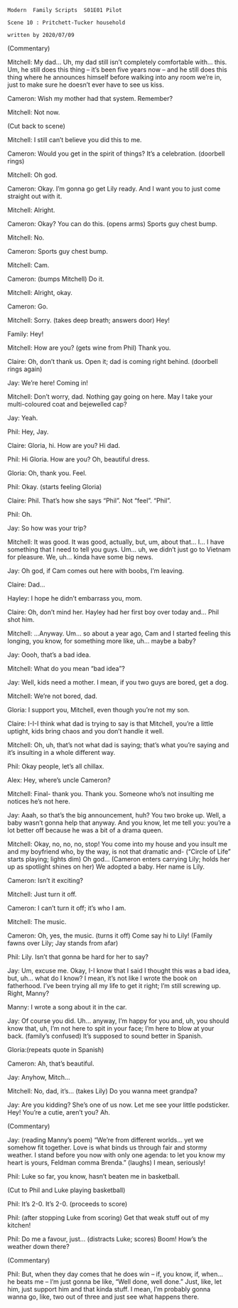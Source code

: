```
Modern  Family Scripts  S01E01 Pilot    

Scene 10 : Pritchett-Tucker household

written by 2020/07/09
```

(Commentary)

Mitchell: My dad… Uh, my dad still isn’t completely comfortable with… this. Um, he still does this thing – it’s been five years now – and he still does this thing where he announces himself before walking into any room we’re in, just to make sure he doesn’t ever have to see us kiss.

Cameron: Wish my mother had that system. Remember?

Mitchell: Not now.

(Cut back to scene)

Mitchell: I still can’t believe you did this to me.

Cameron: Would you get in the spirit of things? It’s a celebration. (doorbell rings)

Mitchell: Oh god.

Cameron: Okay. I’m gonna go get Lily ready. And I want you to just come straight out with it.

Mitchell: Alright.

Cameron: Okay? You can do this. (opens arms) Sports guy chest bump.

Mitchell: No.

Cameron: Sports guy chest bump.

Mitchell: Cam.

Cameron: (bumps Mitchell) Do it.

Mitchell: Alright, okay.

Cameron: Go.

Mitchell: Sorry. (takes deep breath; answers door) Hey!

Family: Hey!

Mitchell: How are you? (gets wine from Phil) Thank you.

Claire: Oh, don’t thank us. Open it; dad is coming right behind. (doorbell rings again)

Jay: We’re here! Coming in!

Mitchell: Don’t worry, dad. Nothing gay going on here. May I take your multi-coloured coat and bejewelled cap?

Jay: Yeah.

Phil: Hey, Jay.

Claire: Gloria, hi. How are you? Hi dad.

Phil: Hi Gloria. How are you? Oh, beautiful dress.

Gloria: Oh, thank you. Feel.

Phil: Okay. (starts feeling Gloria)

Claire: Phil. That’s how she says “Phil”. Not “feel”. “Phil”.

Phil: Oh.

Jay: So how was your trip?

Mitchell: It was good. It was good, actually, but, um, about that… I… I have something that I need to tell you guys. Um… uh, we didn’t just go to Vietnam for pleasure. We, uh… kinda have some big news.

Jay: Oh god, if Cam comes out here with boobs, I’m leaving.

Claire: Dad…

Hayley: I hope he didn’t embarrass you, mom.

Claire: Oh, don’t mind her. Hayley had her first boy over today and… Phil shot him.

Mitchell: …Anyway. Um… so about a year ago, Cam and I started feeling this longing, you know, for something more like, uh… maybe a baby?

Jay: Oooh, that’s a bad idea.

Mitchell: What do you mean “bad idea”?

Jay: Well, kids need a mother. I mean, if you two guys are bored, get a dog.

Mitchell: We’re not bored, dad.

Gloria: I support you, Mitchell, even though you’re not my son.

Claire: I-I-I think what dad is trying to say is that Mitchell, you’re a little uptight, kids bring chaos and you don’t handle it well.

Mitchell: Oh, uh, that’s not what dad is saying; that’s what you’re saying and it’s insulting in a whole different way.

Phil: Okay people, let’s all chillax.

Alex: Hey, where’s uncle Cameron?

Mitchell: Final- thank you. Thank you. Someone who’s not insulting me notices he’s not here.

Jay: Aaah, so that’s the big announcement, huh? You two broke up. Well, a baby wasn’t gonna help that anyway. And you know, let me tell you: you’re a lot better off because he was a bit of a drama queen.

Mitchell: Okay, no, no, no, stop! You come into my house and you insult me and my boyfriend who, by the way, is not that dramatic and- (“Circle of Life” starts playing; lights dim) Oh god… (Cameron enters carrying Lily; holds her up as spotlight shines on her) We adopted a baby. Her name is Lily.

Cameron: Isn’t it exciting?

Mitchell: Just turn it off.

Cameron: I can’t turn it off; it’s who I am.

Mitchell: The music.

Cameron: Oh, yes, the music. (turns it off) Come say hi to Lily! (Family fawns over Lily; Jay stands from afar)

Phil: Lily. Isn’t that gonna be hard for her to say?

Jay: Um, excuse me. Okay, I-I know that I said I thought this was a bad idea, but, uh… what do I know? I mean, it’s not like I wrote the book on fatherhood. I’ve been trying all my life to get it right; I’m still screwing up. Right, Manny?

Manny: I wrote a song about it in the car.

Jay: Of course you did. Uh… anyway, I’m happy for you and, uh, you should know that, uh, I’m not here to spit in your face; I’m here to blow at your back. (family’s confused) It’s supposed to sound better in Spanish.

Gloria:(repeats quote in Spanish)

Cameron: Ah, that’s beautiful.

Jay: Anyhow, Mitch…

Mitchell: No, dad, it’s… (takes Lily) Do you wanna meet grandpa?

Jay: Are you kidding? She’s one of us now. Let me see your little podsticker. Hey! You’re a cutie, aren’t you? Ah.

(Commentary)

Jay: (reading Manny’s poem) “We’re from different worlds… yet we somehow fit together. Love is what binds us through fair and stormy weather. I stand before you now with only one agenda: to let you know my heart is yours, Feldman comma Brenda.” (laughs) I mean, seriously!

Phil: Luke so far, you know, hasn’t beaten me in basketball.

(Cut to Phil and Luke playing basketball)

Phil: It’s 2-0. It’s 2-0. (proceeds to score)

Phil: (after stopping Luke from scoring) Get that weak stuff out of my kitchen!

Phil: Do me a favour, just… (distracts Luke; scores) Boom! How’s the weather down there?

(Commentary)

Phil: But, when they day comes that he does win – if, you know, if, when… he beats me – I’m just gonna be like, “Well done, well done.” Just, like, let him, just support him and that kinda stuff. I mean, I’m probably gonna wanna go, like, two out of three and just see what happens there.
